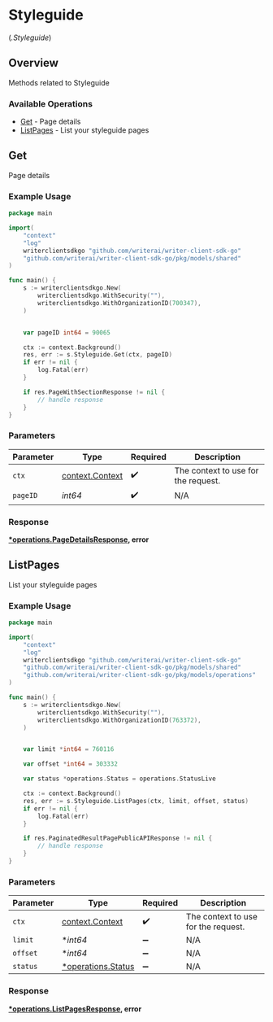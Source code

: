 # Styleguide
(*.Styleguide*)

## Overview

Methods related to Styleguide

### Available Operations

* [Get](#get) - Page details
* [ListPages](#listpages) - List your styleguide pages

## Get

Page details

### Example Usage

```go
package main

import(
	"context"
	"log"
	writerclientsdkgo "github.com/writerai/writer-client-sdk-go"
	"github.com/writerai/writer-client-sdk-go/pkg/models/shared"
)

func main() {
    s := writerclientsdkgo.New(
        writerclientsdkgo.WithSecurity(""),
        writerclientsdkgo.WithOrganizationID(700347),
    )


    var pageID int64 = 90065

    ctx := context.Background()
    res, err := s.Styleguide.Get(ctx, pageID)
    if err != nil {
        log.Fatal(err)
    }

    if res.PageWithSectionResponse != nil {
        // handle response
    }
}
```

### Parameters

| Parameter                                             | Type                                                  | Required                                              | Description                                           |
| ----------------------------------------------------- | ----------------------------------------------------- | ----------------------------------------------------- | ----------------------------------------------------- |
| `ctx`                                                 | [context.Context](https://pkg.go.dev/context#Context) | :heavy_check_mark:                                    | The context to use for the request.                   |
| `pageID`                                              | *int64*                                               | :heavy_check_mark:                                    | N/A                                                   |


### Response

**[*operations.PageDetailsResponse](../../models/operations/pagedetailsresponse.md), error**


## ListPages

List your styleguide pages

### Example Usage

```go
package main

import(
	"context"
	"log"
	writerclientsdkgo "github.com/writerai/writer-client-sdk-go"
	"github.com/writerai/writer-client-sdk-go/pkg/models/shared"
	"github.com/writerai/writer-client-sdk-go/pkg/models/operations"
)

func main() {
    s := writerclientsdkgo.New(
        writerclientsdkgo.WithSecurity(""),
        writerclientsdkgo.WithOrganizationID(763372),
    )


    var limit *int64 = 760116

    var offset *int64 = 303332

    var status *operations.Status = operations.StatusLive

    ctx := context.Background()
    res, err := s.Styleguide.ListPages(ctx, limit, offset, status)
    if err != nil {
        log.Fatal(err)
    }

    if res.PaginatedResultPagePublicAPIResponse != nil {
        // handle response
    }
}
```

### Parameters

| Parameter                                               | Type                                                    | Required                                                | Description                                             |
| ------------------------------------------------------- | ------------------------------------------------------- | ------------------------------------------------------- | ------------------------------------------------------- |
| `ctx`                                                   | [context.Context](https://pkg.go.dev/context#Context)   | :heavy_check_mark:                                      | The context to use for the request.                     |
| `limit`                                                 | **int64*                                                | :heavy_minus_sign:                                      | N/A                                                     |
| `offset`                                                | **int64*                                                | :heavy_minus_sign:                                      | N/A                                                     |
| `status`                                                | [*operations.Status](../../models/operations/status.md) | :heavy_minus_sign:                                      | N/A                                                     |


### Response

**[*operations.ListPagesResponse](../../models/operations/listpagesresponse.md), error**

